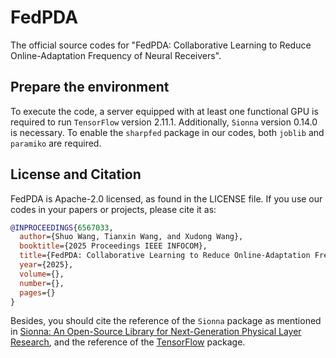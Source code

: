# FedPDA
The official source codes for "FedPDA: Collaborative Learning to Reduce Online-Adaptation Frequency of Neural Receivers".

## Prepare the environment
To execute the code, a server equipped with at least one functional GPU is required to run `TensorFlow` version 2.11.1. Additionally, `Sionna` version 0.14.0 is necessary. To enable the `sharpfed` package in our codes, both `joblib` and `paramiko` are required.

## License and Citation
FedPDA is Apache-2.0 licensed, as found in the LICENSE file.
If you use our codes in your papers or projects, please cite it as:
```bibtex
@INPROCEEDINGS{6567033,
  author={Shuo Wang, Tianxin Wang, and Xudong Wang},
  booktitle={2025 Proceedings IEEE INFOCOM}, 
  title={FedPDA: Collaborative Learning to Reduce Online-Adaptation Frequency of Neural Receivers}, 
  year={2025},
  volume={},
  number={},
  pages={}
}
```
Besides, you should cite the reference of the `Sionna` package as mentioned in [Sionna: An Open-Source Library for Next-Generation Physical Layer Research](https://github.com/NVlabs/sionna), and the reference of the [TensorFlow](https://github.com/tensorflow/tensorflow) package.